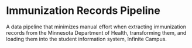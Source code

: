 # Immunization Records Pipeline
A data pipeline that minimizes manual effort when extracting immunization records from the Minnesota Department of Health, transforming them, and loading them into the student information system, Infinite Campus.
